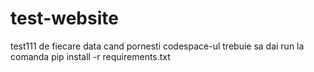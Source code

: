 # test-website
test111
de fiecare data cand pornesti codespace-ul trebuie sa dai run la comanda pip install -r requirements.txt
